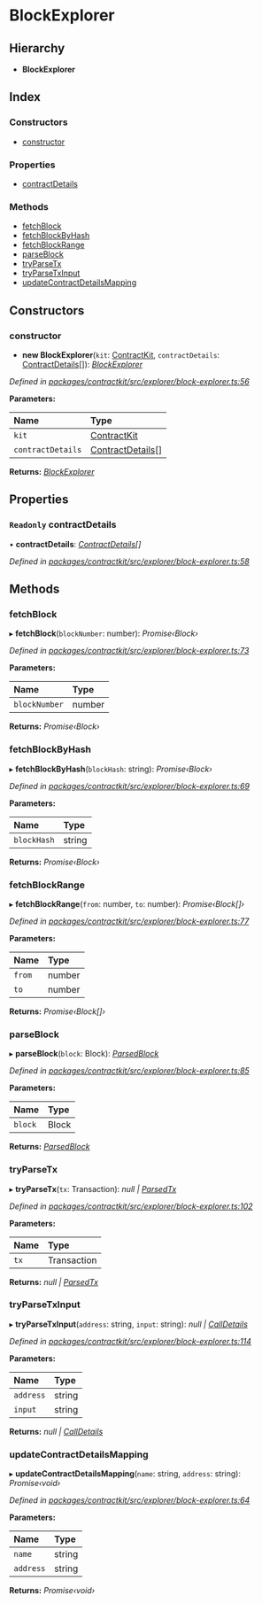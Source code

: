 # BlockExplorer

## Hierarchy

* **BlockExplorer**

## Index

### Constructors

* [constructor]()

### Properties

* [contractDetails]()

### Methods

* [fetchBlock]()
* [fetchBlockByHash]()
* [fetchBlockRange]()
* [parseBlock]()
* [tryParseTx]()
* [tryParseTxInput]()
* [updateContractDetailsMapping]()

## Constructors

### constructor

+ **new BlockExplorer**\(`kit`: [ContractKit](), `contractDetails`: [ContractDetails]()\[\]\): [_BlockExplorer_]()

_Defined in_ [_packages/contractkit/src/explorer/block-explorer.ts:56_](https://github.com/celo-org/celo-monorepo/blob/master/packages/contractkit/src/explorer/block-explorer.ts#L56)

**Parameters:**

| Name | Type |
| :--- | :--- |
| `kit` | [ContractKit]() |
| `contractDetails` | [ContractDetails]()\[\] |

**Returns:** [_BlockExplorer_]()

## Properties

### `Readonly` contractDetails

• **contractDetails**: [_ContractDetails_]()_\[\]_

_Defined in_ [_packages/contractkit/src/explorer/block-explorer.ts:58_](https://github.com/celo-org/celo-monorepo/blob/master/packages/contractkit/src/explorer/block-explorer.ts#L58)

## Methods

### fetchBlock

▸ **fetchBlock**\(`blockNumber`: number\): _Promise‹Block›_

_Defined in_ [_packages/contractkit/src/explorer/block-explorer.ts:73_](https://github.com/celo-org/celo-monorepo/blob/master/packages/contractkit/src/explorer/block-explorer.ts#L73)

**Parameters:**

| Name | Type |
| :--- | :--- |
| `blockNumber` | number |

**Returns:** _Promise‹Block›_

### fetchBlockByHash

▸ **fetchBlockByHash**\(`blockHash`: string\): _Promise‹Block›_

_Defined in_ [_packages/contractkit/src/explorer/block-explorer.ts:69_](https://github.com/celo-org/celo-monorepo/blob/master/packages/contractkit/src/explorer/block-explorer.ts#L69)

**Parameters:**

| Name | Type |
| :--- | :--- |
| `blockHash` | string |

**Returns:** _Promise‹Block›_

### fetchBlockRange

▸ **fetchBlockRange**\(`from`: number, `to`: number\): _Promise‹Block\[\]›_

_Defined in_ [_packages/contractkit/src/explorer/block-explorer.ts:77_](https://github.com/celo-org/celo-monorepo/blob/master/packages/contractkit/src/explorer/block-explorer.ts#L77)

**Parameters:**

| Name | Type |
| :--- | :--- |
| `from` | number |
| `to` | number |

**Returns:** _Promise‹Block\[\]›_

### parseBlock

▸ **parseBlock**\(`block`: Block\): [_ParsedBlock_]()

_Defined in_ [_packages/contractkit/src/explorer/block-explorer.ts:85_](https://github.com/celo-org/celo-monorepo/blob/master/packages/contractkit/src/explorer/block-explorer.ts#L85)

**Parameters:**

| Name | Type |
| :--- | :--- |
| `block` | Block |

**Returns:** [_ParsedBlock_]()

### tryParseTx

▸ **tryParseTx**\(`tx`: Transaction\): _null \|_ [_ParsedTx_]()

_Defined in_ [_packages/contractkit/src/explorer/block-explorer.ts:102_](https://github.com/celo-org/celo-monorepo/blob/master/packages/contractkit/src/explorer/block-explorer.ts#L102)

**Parameters:**

| Name | Type |
| :--- | :--- |
| `tx` | Transaction |

**Returns:** _null \|_ [_ParsedTx_]()

### tryParseTxInput

▸ **tryParseTxInput**\(`address`: string, `input`: string\): _null \|_ [_CallDetails_]()

_Defined in_ [_packages/contractkit/src/explorer/block-explorer.ts:114_](https://github.com/celo-org/celo-monorepo/blob/master/packages/contractkit/src/explorer/block-explorer.ts#L114)

**Parameters:**

| Name | Type |
| :--- | :--- |
| `address` | string |
| `input` | string |

**Returns:** _null \|_ [_CallDetails_]()

### updateContractDetailsMapping

▸ **updateContractDetailsMapping**\(`name`: string, `address`: string\): _Promise‹void›_

_Defined in_ [_packages/contractkit/src/explorer/block-explorer.ts:64_](https://github.com/celo-org/celo-monorepo/blob/master/packages/contractkit/src/explorer/block-explorer.ts#L64)

**Parameters:**

| Name | Type |
| :--- | :--- |
| `name` | string |
| `address` | string |

**Returns:** _Promise‹void›_


